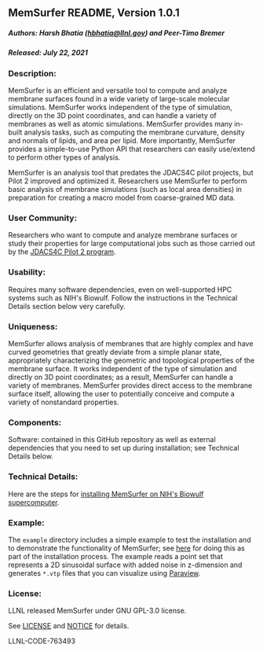 ## MemSurfer README, Version 1.0.1

##### Authors: Harsh Bhatia (hbhatia@llnl.gov) and Peer-Timo Bremer

##### Released: July 22, 2021

### Description:

MemSurfer is an efficient and versatile tool to compute and analyze membrane surfaces found in a wide variety of large-scale molecular simulations. MemSurfer works independent of the type of simulation, directly on the 3D point coordinates, and can handle a variety of membranes as well as atomic simulations. MemSurfer provides many in-built analysis tasks, such as computing the membrane curvature, density and normals of lipids, and area per lipid. More importantly, MemSurfer provides a simple-to-use Python API that researchers can easily use/extend to perform other types of analysis.

MemSurfer is an analysis tool that predates the JDACS4C pilot projects, but Pilot 2 improved and optimized it. Researchers use MemSurfer to perform basic analysis of membrane simulations (such as local area densities) in preparation for creating a macro model from coarse-grained MD data.

### User Community:

Researchers who want to compute and analyze membrane surfaces or study their properties for large computational jobs such as those carried out by the [JDACS4C Pilot 2 program](https://datascience.cancer.gov/collaborations/joint-design-advanced-computing/molecular-pilot).

### Usability:

Requires many software dependencies, even on well-supported HPC systems such as NIH's Biowulf. Follow the instructions in the Technical Details section below very carefully.

### Uniqueness:

MemSurfer allows analysis of membranes that are highly complex and have curved geometries that greatly deviate from a simple planar state, appropriately characterizing the geometric and topological properties of the membrane surface. It works independent of the type of simulation and directly on 3D point coordinates; as a result, MemSurfer can handle a variety of membranes. MemSurfer provides direct access to the membrane surface itself, allowing the user to potentially conceive and compute a variety of nonstandard properties.

### Components:

Software: contained in this GitHub repository as well as external dependencies that you need to set up during installation; see Technical Details below.

### Technical Details:

Here are the steps for [installing MemSurfer on NIH's Biowulf supercomputer](README-installation.md).

### Example:

The `example` directory  includes a simple example to test the installation and to demonstrate the functionality of MemSurfer; see [here](README-installation.md#testing-the-installation) for doing this as part of the installation process. The example reads a point set that represents a 2D sinusoidal surface with added noise in z-dimension and generates `*.vtp` files that you can visualize using [Paraview](https://www.paraview.org).

### License:

LLNL released MemSurfer under GNU GPL-3.0 license.

See [LICENSE](./LICENSE) and [NOTICE](./NOTICE) for details.

LLNL-CODE-763493
